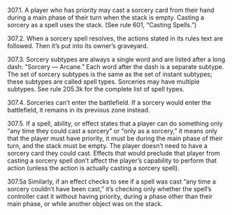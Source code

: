307.1. A player who has priority may cast a sorcery card from their hand during a main phase of their turn when the stack is empty. Casting a sorcery as a spell uses the stack. (See rule 601, “Casting Spells.”)

307.2. When a sorcery spell resolves, the actions stated in its rules text are followed. Then it’s put into its owner’s graveyard.

307.3. Sorcery subtypes are always a single word and are listed after a long dash: “Sorcery — Arcane.” Each word after the dash is a separate subtype. The set of sorcery subtypes is the same as the set of instant subtypes; these subtypes are called spell types. Sorceries may have multiple subtypes. See rule 205.3k for the complete list of spell types.

307.4. Sorceries can’t enter the battlefield. If a sorcery would enter the battlefield, it remains in its previous zone instead.

307.5. If a spell, ability, or effect states that a player can do something only “any time they could cast a sorcery” or “only as a sorcery,” it means only that the player must have priority, it must be during the main phase of their turn, and the stack must be empty. The player doesn’t need to have a sorcery card they could cast. Effects that would preclude that player from casting a sorcery spell don’t affect the player’s capability to perform that action (unless the action is actually casting a sorcery spell).

307.5a Similarly, if an effect checks to see if a spell was cast “any time a sorcery couldn’t have been cast,” it’s checking only whether the spell’s controller cast it without having priority, during a phase other than their main phase, or while another object was on the stack.